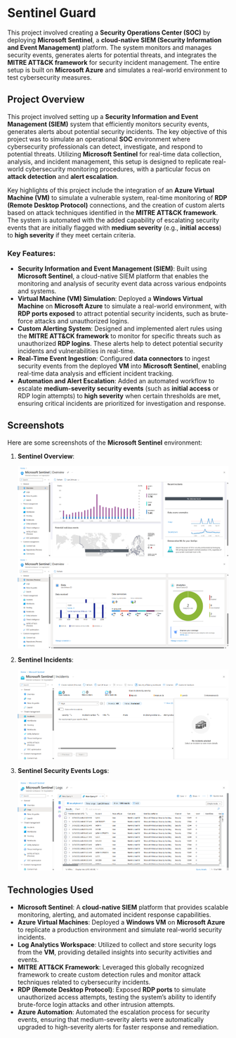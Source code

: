 # Sentinel Guard

This project involved creating a **Security Operations Center (SOC)** by deploying **Microsoft Sentinel**, a **cloud-native SIEM (Security Information and Event Management)** platform. The system monitors and manages security events, generates alerts for potential threats, and integrates the **MITRE ATT&CK framework** for security incident management. The entire setup is built on **Microsoft Azure** and simulates a real-world environment to test cybersecurity measures.

## Project Overview

This project involved setting up a **Security Information and Event Management (SIEM)** system that efficiently monitors security events, generates alerts about potential security incidents. The key objective of this project was to simulate an operational **SOC** environment where cybersecurity professionals can detect, investigate, and respond to potential threats. Utilizing **Microsoft Sentinel** for real-time data collection, analysis, and incident management, this setup is designed to replicate real-world cybersecurity monitoring procedures, with a particular focus on **attack detection** and **alert escalation**.

Key highlights of this project include the integration of an **Azure Virtual Machine (VM)** to simulate a vulnerable system, real-time monitoring of **RDP (Remote Desktop Protocol)** connections, and the creation of custom alerts based on attack techniques identified in the **MITRE ATT&CK framework**. The system is automated with the added capability of escalating security events that are initially flagged with **medium severity** (e.g., **initial access**) to **high severity** if they meet certain criteria.

### Key Features:

- **Security Information and Event Management (SIEM)**: Built using **Microsoft Sentinel**, a cloud-native SIEM platform that enables the monitoring and analysis of security event data across various endpoints and systems.
- **Virtual Machine (VM) Simulation**: Deployed a **Windows Virtual Machine** on **Microsoft Azure** to simulate a real-world environment, with **RDP ports exposed** to attract potential security incidents, such as brute-force attacks and unauthorized logins.
- **Custom Alerting System**: Designed and implemented alert rules using the **MITRE ATT&CK framework** to monitor for specific threats such as unauthorized **RDP logins**. These alerts help to detect potential security incidents and vulnerabilities in real-time.
- **Real-Time Event Ingestion**: Configured **data connectors** to ingest security events from the deployed **VM** into **Microsoft Sentinel**, enabling real-time data analysis and efficient incident tracking.
- **Automation and Alert Escalation**: Added an automated workflow to escalate **medium-severity security events** (such as **initial access** or RDP login attempts) to **high severity** when certain thresholds are met, ensuring critical incidents are prioritized for investigation and response.

## Screenshots

Here are some screenshots of the **Microsoft Sentinel** environment:

1. **Sentinel Overview**:

   ![Sentinel Overview 1](Images/Sentinel_Overview_1.png)
   ![Sentinel Overview 2](Images/Sentinel_Overview_2.png)

2. **Sentinel Incidents**:

   ![Sentinel Incidents](Images/Sentinel_Incidents.png)

3. **Sentinel Security Events Logs**:

   ![Sentinel Security Events Logs](Images/Sentinel_Logs.png)

## Technologies Used

- **Microsoft Sentinel**: A **cloud-native SIEM** platform that provides scalable monitoring, alerting, and automated incident response capabilities.
- **Azure Virtual Machines**: Deployed a **Windows VM** on **Microsoft Azure** to replicate a production environment and simulate real-world security incidents.
- **Log Analytics Workspace**: Utilized to collect and store security logs from the **VM**, providing detailed insights into security activities and events.
- **MITRE ATT&CK Framework**: Leveraged this globally recognized framework to create custom detection rules and monitor attack techniques related to cybersecurity incidents.
- **RDP (Remote Desktop Protocol)**: Exposed **RDP ports** to simulate unauthorized access attempts, testing the system’s ability to identify brute-force login attacks and other intrusion attempts.
- **Azure Automation**: Automated the escalation process for security events, ensuring that medium-severity alerts were automatically upgraded to high-severity alerts for faster response and remediation.
